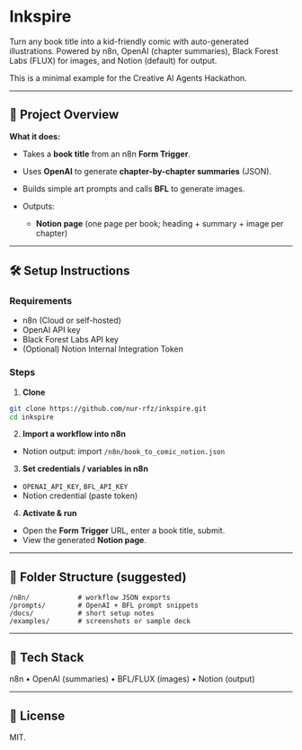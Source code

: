# Inkspire
Turn any book title into a kid-friendly comic with auto-generated illustrations. Powered by n8n, OpenAI (chapter summaries), Black Forest Labs (FLUX) for images, and Notion (default) for output.

This is a minimal example for the Creative AI Agents Hackathon.

---

## 🚀 Project Overview

**What it does:**

* Takes a **book title** from an n8n **Form Trigger**.
* Uses **OpenAI** to generate **chapter-by-chapter summaries** (JSON).
* Builds simple art prompts and calls **BFL** to generate images.
* Outputs:

  * **Notion page** (one page per book; heading + summary + image per chapter)


---

## 🛠️ Setup Instructions

### Requirements

* n8n (Cloud or self-hosted)
* OpenAI API key
* Black Forest Labs API key
* (Optional) Notion Internal Integration Token

### Steps

1. **Clone**

```bash
git clone https://github.com/nur-rfz/inkspire.git
cd inkspire
```

2. **Import a workflow into n8n**

* Notion output: import `/n8n/book_to_comic_notion.json`

3. **Set credentials / variables in n8n**

* `OPENAI_API_KEY`, `BFL_API_KEY`
* Notion credential (paste token)

4. **Activate & run**

* Open the **Form Trigger** URL, enter a book title, submit.
* View the generated **Notion page**.

---

## 📁 Folder Structure (suggested)

```
/n8n/            # workflow JSON exports
/prompts/        # OpenAI + BFL prompt snippets
/docs/           # short setup notes
/examples/       # screenshots or sample deck
```

---

## 🧩 Tech Stack

n8n • OpenAI (summaries) • BFL/FLUX (images) • Notion  (output)

---

## 📜 License

MIT.

